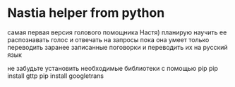# Nastia helper from python
самая первая версия голового помощника Настя)
планирую научить ее распознавать голос и отвечать на запросы
пока она умеет только переводить заранее записанные поговорки и переводить их на русский язык

не забудьте установить необходимые библиотеки с помощью pip
pip install gttp 
pip install googletrans
